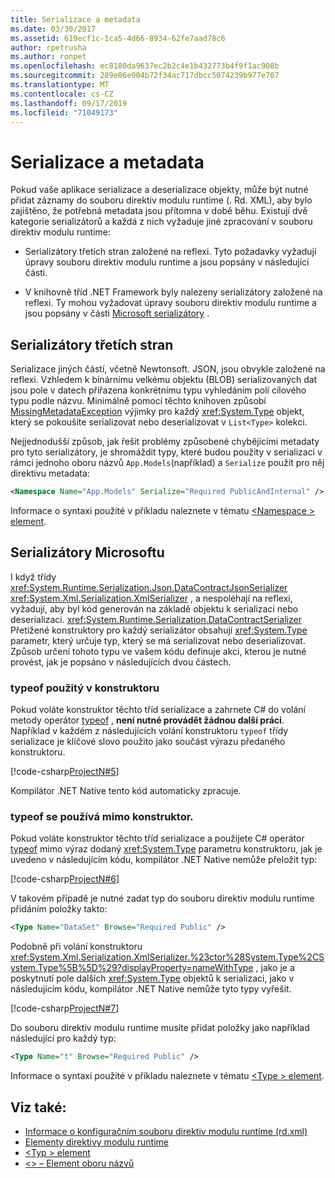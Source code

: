 ```yaml
---
title: Serializace a metadata
ms.date: 03/30/2017
ms.assetid: 619ecf1c-1ca5-4d66-8934-62fe7aad78c6
author: rpetrusha
ms.author: ronpet
ms.openlocfilehash: ec8180da9637ec2b2c4e1b432773b4f9f1ac908b
ms.sourcegitcommit: 289e06e904b72f34ac717dbcc5074239b977e707
ms.translationtype: MT
ms.contentlocale: cs-CZ
ms.lasthandoff: 09/17/2019
ms.locfileid: "71049173"
---
```

# <a name="serialization-and-metadata"></a>Serializace a metadata

Pokud vaše aplikace serializace a deserializace objekty, může být nutné přidat záznamy do souboru direktiv modulu runtime (. Rd. XML), aby bylo zajištěno, že potřebná metadata jsou přítomna v době běhu. Existují dvě kategorie serializátorů a každá z nich vyžaduje jiné zpracování v souboru direktiv modulu runtime:  
  
- Serializátory třetích stran založené na reflexi. Tyto požadavky vyžadují úpravy souboru direktiv modulu runtime a jsou popsány v následující části.  
  
- V knihovně tříd .NET Framework byly nalezeny serializátory založené na reflexi. Ty mohou vyžadovat úpravy souboru direktiv modulu runtime a jsou popsány v části [Microsoft serializátory](#Microsoft) .  
  
<a name="ThirdParty"></a>
## <a name="third-party-serializers"></a>Serializátory třetích stran

 Serializace jiných částí, včetně Newtonsoft. JSON, jsou obvykle založené na reflexi. Vzhledem k binárnímu velkému objektu (BLOB) serializovaných dat jsou pole v datech přiřazena konkrétnímu typu vyhledáním polí cílového typu podle názvu. Minimálně pomocí těchto knihoven způsobí [MissingMetadataException](missingmetadataexception-class-net-native.md) výjimky pro každý <xref:System.Type> objekt, který se pokoušíte serializovat nebo deserializovat v `List<Type>` kolekci.  
  
 Nejjednodušší způsob, jak řešit problémy způsobené chybějícími metadaty pro tyto serializátory, je shromáždit typy, které budou použity v serializaci v rámci jednoho oboru názvů `App.Models`(například) a `Serialize` použít pro něj direktivu metadata:  
  
```xml  
<Namespace Name="App.Models" Serialize="Required PublicAndInternal" />  
```  
  
 Informace o syntaxi použité v příkladu naleznete v tématu [ \<Namespace > element](namespace-element-net-native.md).  
  
<a name="Microsoft"></a>
## <a name="microsoft-serializers"></a>Serializátory Microsoftu

 I když třídy <xref:System.Runtime.Serialization.Json.DataContractJsonSerializer> <xref:System.Xml.Serialization.XmlSerializer> , a nespoléhají na reflexi, vyžadují, aby byl kód generován na základě objektu k serializaci nebo deserializaci. <xref:System.Runtime.Serialization.DataContractSerializer> Přetížené konstruktory pro každý serializátor obsahují <xref:System.Type> parametr, který určuje typ, který se má serializovat nebo deserializovat. Způsob určení tohoto typu ve vašem kódu definuje akci, kterou je nutné provést, jak je popsáno v následujících dvou částech.  
  
### <a name="typeof-used-in-the-constructor"></a>typeof použitý v konstruktoru

 Pokud voláte konstruktor těchto tříd serializace a zahrnete C# do volání metody operátor [typeof](../../csharp/language-reference/operators/type-testing-and-cast.md#typeof-operator) , **není nutné provádět žádnou další práci**. Například v každém z následujících volání konstruktoru `typeof` třídy serializace je klíčové slovo použito jako součást výrazu předaného konstruktoru.  
  
 [!code-csharp[ProjectN#5](../../../samples/snippets/csharp/VS_Snippets_CLR/projectn/cs/serialize1.cs#5)]  
  
 Kompilátor .NET Native tento kód automaticky zpracuje.  
  
### <a name="typeof-used-outside-the-constructor"></a>typeof se používá mimo konstruktor.

 Pokud voláte konstruktor těchto tříd serializace a použijete C# operátor [typeof](../../csharp/language-reference/operators/type-testing-and-cast.md#typeof-operator) mimo výraz dodaný <xref:System.Type> parametru konstruktoru, jak je uvedeno v následujícím kódu, kompilátor .NET Native nemůže přeložit typ:  
  
 [!code-csharp[ProjectN#6](../../../samples/snippets/csharp/VS_Snippets_CLR/projectn/cs/serialize1.cs#6)]  
  
 V takovém případě je nutné zadat typ do souboru direktiv modulu runtime přidáním položky takto:  
  
```xml  
<Type Name="DataSet" Browse="Required Public" />  
```  
  
 Podobně při volání konstruktoru <xref:System.Xml.Serialization.XmlSerializer.%23ctor%28System.Type%2CSystem.Type%5B%5D%29?displayProperty=nameWithType> , jako je a poskytnutí pole dalších <xref:System.Type> objektů k serializaci, jako v následujícím kódu, kompilátor .NET Native nemůže tyto typy vyřešit.  
  
 [!code-csharp[ProjectN#7](../../../samples/snippets/csharp/VS_Snippets_CLR/projectn/cs/serialize1.cs#7)]  
  
 Do souboru direktiv modulu runtime musíte přidat položky jako například následující pro každý typ:  
  
```xml  
<Type Name="t" Browse="Required Public" />  
```  
  
 Informace o syntaxi použité v příkladu naleznete v tématu [ \<Type > element](type-element-net-native.md).  
  
## <a name="see-also"></a>Viz také:

- [Informace o konfiguračním souboru direktiv modulu runtime (rd.xml)](runtime-directives-rd-xml-configuration-file-reference.md)
- [Elementy direktivy modulu runtime](runtime-directive-elements.md)
- [\<Typ > element](type-element-net-native.md)
- [\<> – Element oboru názvů](namespace-element-net-native.md)
